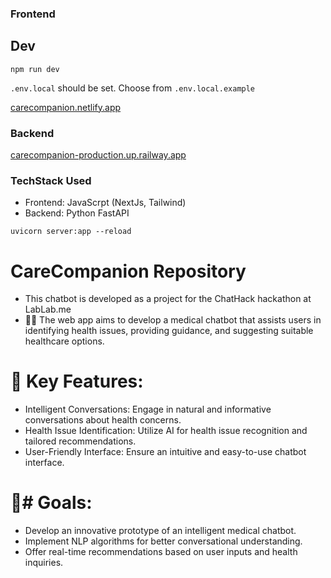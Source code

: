 ### Frontend

## Dev

`npm run dev`

`.env.local` should be set. Choose from `.env.local.example`

[carecompanion.netlify.app](https://carecompanion.netlify.app/)

### Backend

[carecompanion-production.up.railway.app](carecompanion-production.up.railway.app)

### TechStack Used

- Frontend: JavaScrpt (NextJs, Tailwind)
- Backend: Python FastAPI

`uvicorn server:app --reload`

# CareCompanion Repository

- This chatbot is developed as a project for the ChatHack hackathon at LabLab.me
- 🏥🤖 The web app aims to develop a medical chatbot that assists users in identifying health issues, providing guidance, and suggesting suitable healthcare options.

# 🚀 Key Features:

- Intelligent Conversations: Engage in natural and informative conversations about health concerns.
- Health Issue Identification: Utilize AI for health issue recognition and tailored recommendations.
- User-Friendly Interface: Ensure an intuitive and easy-to-use chatbot interface.

# 🎯# Goals:

- Develop an innovative prototype of an intelligent medical chatbot.
- Implement NLP algorithms for better conversational understanding.
- Offer real-time recommendations based on user inputs and health inquiries.

